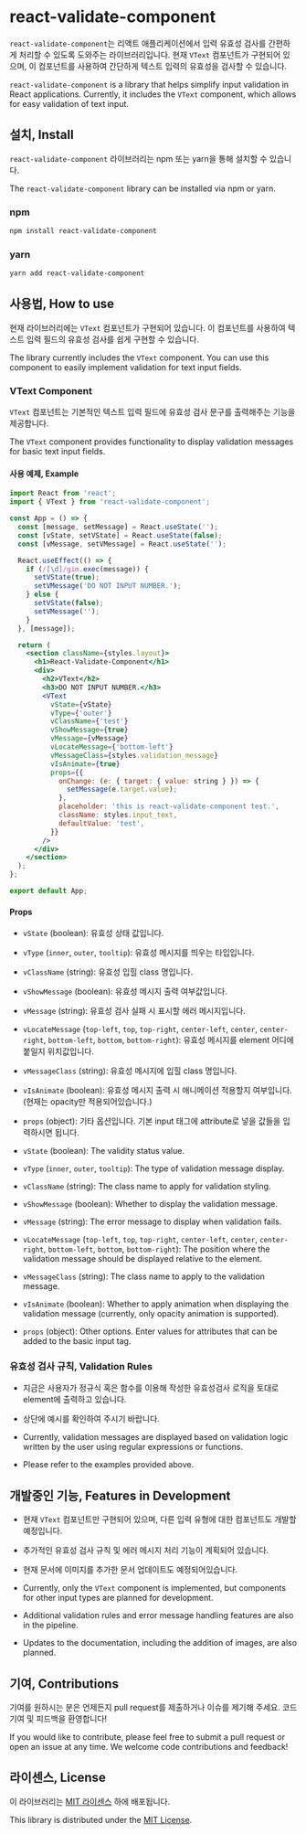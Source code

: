 # react-validate-component

`react-validate-component`는 리액트 애플리케이션에서 입력 유효성 검사를 간편하게 처리할 수 있도록 도와주는 라이브러리입니다. 현재 `VText` 컴포넌트가 구현되어 있으며, 이 컴포넌트를 사용하여 간단하게 텍스트 입력의 유효성을 검사할 수 있습니다.

`react-validate-component` is a library that helps simplify input validation in React applications. Currently, it includes the `VText` component, which allows for easy validation of text input.

## 설치, Install

`react-validate-component` 라이브러리는 npm 또는 yarn을 통해 설치할 수 있습니다.

The `react-validate-component` library can be installed via npm or yarn.

### npm

```bash
npm install react-validate-component
```

### yarn

```bash
yarn add react-validate-component
```

## 사용법, How to use

현재 라이브러리에는 `VText` 컴포넌트가 구현되어 있습니다. 이 컴포넌트를 사용하여 텍스트 입력 필드의 유효성 검사를 쉽게 구현할 수 있습니다.

The library currently includes the `VText` component. You can use this component to easily implement validation for text input fields.

### VText Component

`VText` 컴포넌트는 기본적인 텍스트 입력 필드에 유효성 검사 문구를 출력해주는 기능을 제공합니다.

The `VText` component provides functionality to display validation messages for basic text input fields.

#### 사용 예제, Example

```jsx
import React from 'react';
import { VText } from 'react-validate-component';

const App = () => {
  const [message, setMessage] = React.useState('');
  const [vState, setVState] = React.useState(false);
  const [vMessage, setVMessage] = React.useState('');

  React.useEffect(() => {
    if (/[\d]/gim.exec(message)) {
      setVState(true);
      setVMessage('DO NOT INPUT NUMBER.');
    } else {
      setVState(false);
      setVMessage('');
    }
  }, [message]);

  return (
    <section className={styles.layout}>
      <h1>React-Validate-Component</h1>
      <div>
        <h2>VText</h2>
        <h3>DO NOT INPUT NUMBER.</h3>
        <VText
          vState={vState}
          vType={'outer'}
          vClassName={'test'}
          vShowMessage={true}
          vMessage={vMessage}
          vLocateMessage={'bottom-left'}
          vMessageClass={styles.validation_message}
          vIsAnimate={true}
          props={{
            onChange: (e: { target: { value: string } }) => {
              setMessage(e.target.value);
            },
            placeholder: 'this is react-validate-component test.',
            className: styles.input_text,
            defaultValue: 'test',
          }}
        />
      </div>
    </section>
  );
};

export default App;
```

#### Props

- `vState` (boolean): 유효성 상태 값입니다.
- `vType` (`inner`, `outer`, `tooltip`): 유효성 메시지를 띄우는 타입입니다.
- `vClassName` (string): 유효성 입힐 class 명입니다.
- `vShowMessage` (boolean): 유효성 메시지 출력 여부값입니다.
- `vMessage` (string): 유효성 검사 실패 시 표시할 에러 메시지입니다.
- `vLocateMessage` (`top-left`, `top`, `top-right`, `center-left`, `center`, `center-right`, `bottom-left`, `bottom`, `bottom-right`): 유효성 메시지를 element 어디에 붙일지 위치값입니다.
- `vMessageClass` (string): 유효성 메시지에 입힐 class 명입니다.
- `vIsAnimate` (boolean): 유효성 메시지 출력 시 애니메이션 적용할지 여부입니다. (현재는 opacity만 적용되어있습니다.)
- `props` (object): 기타 옵션입니다. 기본 input 태그에 attribute로 넣을 값들을 입력하시면 됩니다.

- `vState` (boolean): The validity status value.
- `vType` (`inner`, `outer`, `tooltip`): The type of validation message display.
- `vClassName` (string): The class name to apply for validation styling.
- `vShowMessage` (boolean): Whether to display the validation message.
- `vMessage` (string): The error message to display when validation fails.
- `vLocateMessage` (`top-left`, `top`, `top-right`, `center-left`, `center`, `center-right`, `bottom-left`, `bottom`, `bottom-right`): The position where the validation message should be displayed relative to the element.
- `vMessageClass` (string): The class name to apply to the validation message.
- `vIsAnimate` (boolean): Whether to apply animation when displaying the validation message (currently, only opacity animation is supported).
- `props` (object): Other options. Enter values for attributes that can be added to the basic input tag.

### 유효성 검사 규칙, Validation Rules

- 지금은 사용자가 정규식 혹은 함수를 이용해 작성한 유효성검사 로직을 토대로 element에 출력하고 있습니다.
- 상단에 예시를 확인하여 주시기 바랍니다.

- Currently, validation messages are displayed based on validation logic written by the user using regular expressions or functions.
- Please refer to the examples provided above.

## 개발중인 기능, Features in Development

- 현재 `VText` 컴포넌트만 구현되어 있으며, 다른 입력 유형에 대한 컴포넌트도 개발할 예정입니다.
- 추가적인 유효성 검사 규칙 및 에러 메시지 처리 기능이 계획되어 있습니다.
- 현재 문서에 이미지를 추가한 문서 업데이트도 예정되어있습니다.

- Currently, only the `VText` component is implemented, but components for other input types are planned for development.
- Additional validation rules and error message handling features are also in the pipeline.
- Updates to the documentation, including the addition of images, are also planned.

## 기여, Contributions

기여를 원하시는 분은 언제든지 pull request를 제출하거나 이슈를 제기해 주세요. 코드 기여 및 피드백을 환영합니다!

If you would like to contribute, please feel free to submit a pull request or open an issue at any time. We welcome code contributions and feedback!

## 라이센스, License

이 라이브러리는 [MIT 라이센스](LICENSE) 하에 배포됩니다.

This library is distributed under the [MIT License](LICENSE).
